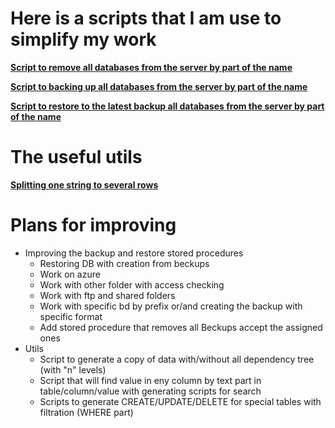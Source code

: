 # Here is a scripts that I am use to simplify my work 


**[Script to remove all databases from the server by part of the name](RemoveDBByNamePart/README.md)**

**[Script to backing up all databases from the server by part of the name](BeckupDBByNamePart/README.md)**

**[Script to restore to the latest backup all databases from the server by part of the name](RestoreDBByNamePart/README.md)**

# The useful utils

**[Splitting one string to several rows](Utils/SplitStringToRows/README.md)**

# Plans for improving
- Improving the backup and restore stored procedures
  - Restoring DB with creation from beckups 
  - Work on azure
  - Work with other folder with access checking
  - Work with ftp and shared folders
  - Work with specific bd by prefix or/and creating the backup with specific format
  - Add stored procedure that removes all Beckups accept the assigned ones
- Utils
  - Script to generate a copy of data with/without all dependency tree (with "n" levels)
  - Script that will find value in eny column by text part in table/column/value with generating scripts for search 
  - Scripts to generate CREATE/UPDATE/DELETE for special tables with filtration (WHERE part) 
